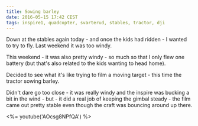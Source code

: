 ```yaml
---
title: Sowing barley
date: 2016-05-15 17:42 CEST
tags: inspire1, quadcopter, svarterud, stables, tractor, dji
---
```


Down at the stables again today - and once the kids had ridden - I wanted to try to fly. Last weekend it was too windy.

This weekend - it was also pretty windy - so much so that I only flew one battery (but that's also related to the kids wanting to head home).

Decided to see what it's like trying to film a moving target - this time the tractor sowing barley.

Didn't dare go too close - it was really windy and the inspire was bucking a bit in the wind - but - it did a real job of keeping the gimbal steady - the film came out pretty stable even though the craft was bouncing around up there.

<%= youtube('AOcsg8NPfQA') %>

